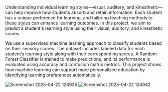 Understanding individual learning styles—visual, auditory, and kinesthetic—can help improve how students absorb and retain information. Each student has a unique preference for learning, and tailoring teaching methods to these styles can enhance learning outcomes. In this project, we aim to predict a student's learning style using their visual, auditory, and kinesthetic scores.

We use a supervised machine learning approach to classify students based on their sensory scores. The dataset includes labeled data for each student’s learning style along with their corresponding scores. A Random Forest Classifier is trained to make predictions, and its performance is evaluated using accuracy and confusion matrix metrics. This project shows how machine learning can support more personalized education by identifying learning preferences automatically.




![Screenshot 2025-04-22 124935](https://github.com/user-attachments/assets/0c0a6e4b-5031-4ecc-9714-cac98540751a)
![Screenshot 2025-04-22 124942](https://github.com/user-attachments/assets/0ed85204-c7a0-47a1-8ed1-5fc8fbe13236)

